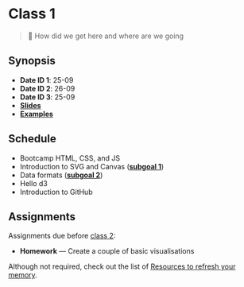 # Class 1

> 🤔 How did we get here and where are we going

## Synopsis

*   **Date ID 1**: 25-09
*   **Date ID 2**: 26-09
*   **Date ID 3**: 25-09
*   [**Slides**][slides]
*   [**Examples**][examples]

## Schedule

*   Bootcamp HTML, CSS, and JS
*   Introduction to SVG and Canvas ([**subgoal 1**][s1])
*   Data formats ([**subgoal 2**][s2])
*   Hello d3
*   Introduction to GitHub

## Assignments

Assignments due before [class 2][c2]:

*   **Homework** — Create a couple of basic visualisations

Although not required, check out the list of [Resources to refresh your
memory][refresh].

[c2]: class-2.md

[s1]: https://github.com/cmda-fe3/course-17-18#subgoal-1

[s2]: https://github.com/cmda-fe3/course-17-18#subgoal-2

[refresh]: readme.md#resources-to-refresh-your-memory

[slides]: https://docs.google.com/presentation/d/1xuF1DS8ts7KcvhR-UCJfL0gGiUqXOlfscv9cFCL_3Fk

[examples]: https://cmda-fe3.github.io/course-17-18/class-1/
